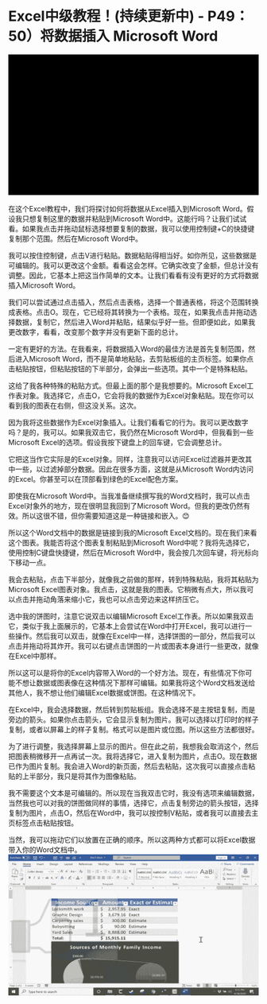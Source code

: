 # Excel中级教程！(持续更新中) - P49：50）将数据插入 Microsoft Word 

![](img/8772423eae323c491c259246fc223492_0.png)

在这个Excel教程中，我们将探讨如何将数据从Excel插入到Microsoft Word。假设我只想复制这里的数据并粘贴到Microsoft Word中。这能行吗？让我们试试看。如果我点击并拖动鼠标选择想要复制的数据，我可以使用控制键+C的快捷键复制那个范围。然后在Microsoft Word中。

我可以按住控制键，点击V进行粘贴。数据粘贴得相当好。如你所见，这些数据是可编辑的。我可以更改这个金额。看看这会怎样。它确实改变了金额，但总计没有调整。因此，它基本上把这当作简单的文本。让我们看看有没有更好的方式将数据插入Microsoft Word。

我们可以尝试通过点击插入，然后点击表格，选择一个普通表格，将这个范围转换成表格。点击O。现在，它已经将其转换为一个表格。现在，如果我点击并拖动选择数据，复制它，然后进入Word并粘贴，结果似乎好一些。但即便如此，如果我更改数字，看看，改变那个数字并没有更新下面的总计。

一定有更好的方法。在我看来，将数据插入Word的最佳方法是首先复制范围，然后进入Microsoft Word，而不是简单地粘贴，去剪贴板组的主页标签。如果你点击粘贴按钮，但粘贴按钮的下半部分，会弹出一些选项。其中一个是特殊粘贴。

这给了我各种特殊的粘贴方式。但最上面的那个是我想要的。Microsoft Excel工作表对象。我选择它，点击O，它会将我的数据作为Excel对象粘贴。现在你可以看到我的图表在右侧，但这没关系。这次。

因为我将这些数据作为Excel对象插入。让我们看看它的行为。我可以更改数字吗？是的，我可以。如果我双击它，我仍然在Microsoft Word中，但我看到一些Microsoft Excel的选项。假设我按下键盘上的回车键，它会调整总计。

它把这当作它实际是的Excel对象。同样，注意我可以访问Excel过滤器并更改其中一些，以过滤掉部分数据。因此在很多方面，这就是从Microsoft Word内访问的Excel。你甚至可以在顶部看到绿色的Excel配色方案。

即使我在Microsoft Word中。当我准备继续撰写我的Word文档时，我可以点击Excel对象外的地方，现在很明显我回到了Microsoft Word。但我的更改仍然有效。所以这很不错，但你需要知道这是一种链接和嵌入。😊

所以这个Word文档中的数据是链接到我的Microsoft Excel文档的。现在我们来看这个图表。我能否将这个图表复制粘贴到Microsoft Word中呢？我将先选择它，使用控制C键盘快捷键，然后在Microsoft Word中，我会按几次回车键，将光标向下移动一点。

我会去粘贴，点击下半部分，就像我之前做的那样，转到特殊粘贴，我将其粘贴为Microsoft Excel图表对象。我点击，这就是我的图表。它稍微有点大，所以我可以点击并拖动角落来缩小它，我也可以点击旁边来这样挤压它。

选中我的饼图时，注意它说双击以编辑Microsoft Excel工作表。所以如果我双击它，类似于我上面展示的，它基本上会尝试在Word中打开Excel，我可以进行一些操作。然后我可以双击，就像在Excel中一样，选择饼图的一部分，然后我可以点击并拖动将其炸开。我可以右键点击饼图的一片或图表本身进行一些更改，就像在Excel中那样。

所以这可以是将你的Excel内容带入Word的一个好方法。现在，有些情况下你可能不想让数据或图表像在这种情况下那样可编辑。如果我将这个Word文档发送给其他人，我不想让他们编辑Excel数据或饼图。在这种情况下。

在Excel中，我会选择数据，然后转到剪贴板组。我会选择不是主按钮复制，而是旁边的箭头。如果你点击箭头，它会显示复制为图片。我可以选择以打印时的样子复制，或者以屏幕上的样子复制。格式可以是图片或位图。所以这些方法都很好。

为了进行调整，我选择屏幕上显示的图片。但在此之前，我想我会取消这个，然后把图表稍微移开一点再试一次。我将选择它，进入复制为图片，点击O。现在数据已作为图片复制。我会进入Word的新页面，然后去粘贴，这次我可以直接点击粘贴的上半部分，我只是将其作为图像粘贴。

我不需要这个文本是可编辑的。所以现在当我双击它时，我没有选项来编辑数据，当然我也可以对我的饼图做同样的事情，选择它，点击复制旁边的箭头按钮，选择复制为图片，点击O，然后在Word中，我可以按控制V粘贴，或者我可以直接去主页标签点击粘贴按钮。

当然，我可以拖动它们以放置在正确的顺序。所以这两种方式都可以将Excel数据带入你的Word文档中。![](img/8772423eae323c491c259246fc223492_2.png)

